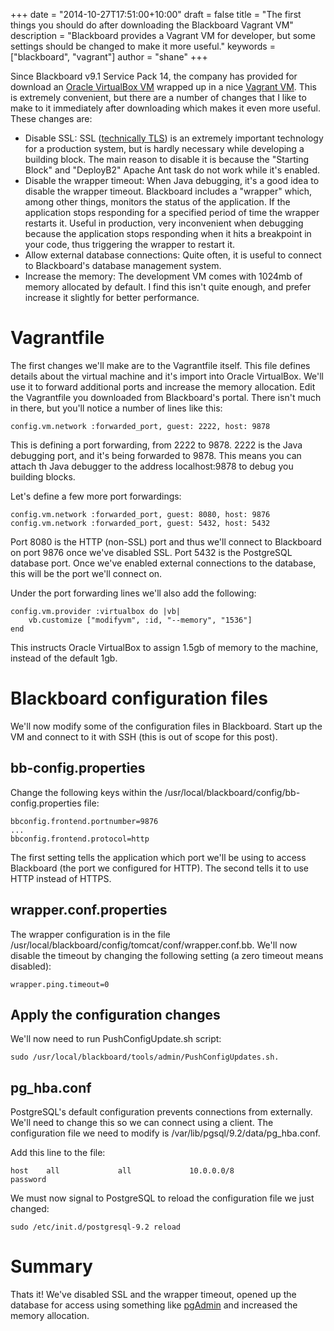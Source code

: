 +++
date = "2014-10-27T17:51:00+10:00"
draft = false
title = "The first things you should do after downloading the Blackboard Vagrant VM"
description = "Blackboard provides a Vagrant VM for developer, but some settings should be changed to make it more useful."
keywords = ["blackboard", "vagrant"]
author = "shane"
+++

Since Blackboard v9.1 Service Pack 14, the company has provided for download an [Oracle VirtualBox VM](https://www.virtualbox.org/) wrapped up in a nice [Vagrant VM](https://www.vagrantup.com/). This is extremely convenient, but there are a number of changes that I like to make to it immediately after downloading which makes it even more useful. These changes are: 

* Disable SSL: SSL ([technically TLS](https://luxsci.com/blog/ssl-versus-tls-whats-the-difference.html)) is an extremely important technology for a production system, but is hardly necessary while developing a building block. The main reason to disable it is because the "Starting Block" and "DeployB2" Apache Ant task do not work while it's enabled.
* Disable the wrapper timeout: When Java debugging, it's a good idea to disable the wrapper timeout. Blackboard includes a "wrapper" which, among other things, monitors the status of the application. If the application stops responding for a specified period of time the wrapper restarts it. Useful in production, very inconvenient when debugging because the application stops responding when it hits a breakpoint in your code, thus triggering the wrapper to restart it. 
* Allow external database connections: Quite often, it is useful to connect to Blackboard's database management system.
* Increase the memory: The development VM comes with 1024mb of memory allocated by default. I find this isn't quite enough, and prefer increase it slightly for better performance.


# Vagrantfile #

The first changes we'll make are to the Vagrantfile itself. This file defines details about the virtual machine and it's import into Oracle VirtualBox. We'll use it to forward additional ports and increase the memory allocation. Edit the Vagrantfile you downloaded from Blackboard's portal. There isn't much in there, but you'll notice a number of lines like this:

````
config.vm.network :forwarded_port, guest: 2222, host: 9878
````

This is defining a port forwarding, from 2222 to 9878. 2222 is the Java debugging port, and it's being forwarded to 9878. This means you can attach th Java debugger to the address localhost:9878 to debug you building blocks.

 Let's define a few more port forwardings:

````
config.vm.network :forwarded_port, guest: 8080, host: 9876
config.vm.network :forwarded_port, guest: 5432, host: 5432
````

Port 8080 is the HTTP (non-SSL) port and thus we'll connect to Blackboard on port 9876 once we've disabled SSL. Port 5432 is the PostgreSQL database port. Once we've enabled external connections to the database, this will be the port we'll connect on.

Under the port forwarding lines we'll also add the following:

````
config.vm.provider :virtualbox do |vb|
    vb.customize ["modifyvm", :id, "--memory", "1536"]
end
````

This instructs Oracle VirtualBox to assign 1.5gb of memory to the machine, instead of the default 1gb.


# Blackboard configuration files #

We'll now modify some of the configuration files in Blackboard. Start up the VM and connect to it with SSH (this is out of scope for this post).


## bb-config.properties ##

Change the following keys within the /usr/local/blackboard/config/bb-config.properties file:

````
bbconfig.frontend.portnumber=9876
...
bbconfig.frontend.protocol=http
````

The first setting tells the application which port we'll be using to access Blackboard (the port we configured for HTTP). The second tells it to use HTTP instead of HTTPS.

## wrapper.conf.properties ##

The wrapper configuration is in the file /usr/local/blackboard/config/tomcat/conf/wrapper.conf.bb. We'll now disable the timeout by changing the following setting (a zero timeout means disabled):

````
wrapper.ping.timeout=0
````

## Apply the configuration changes ##

We'll now need to run PushConfigUpdate.sh script:
````
sudo /usr/local/blackboard/tools/admin/PushConfigUpdates.sh.
````

## pg_hba.conf ##

PostgreSQL's default configuration prevents connections from externally. We'll need to change this so we can connect using a client. The configuration file we need to modify is /var/lib/pgsql/9.2/data/pg_hba.conf.

Add this line to the file:

````
host    all             all             10.0.0.0/8              password
````

We must now signal to PostgreSQL to reload the configuration file we just changed:

````
sudo /etc/init.d/postgresql-9.2 reload
````

# Summary #

Thats it! We've disabled SSL and the wrapper timeout, opened up the database for access using something like [pgAdmin](http://www.pgadmin.org/) and increased the memory allocation. 